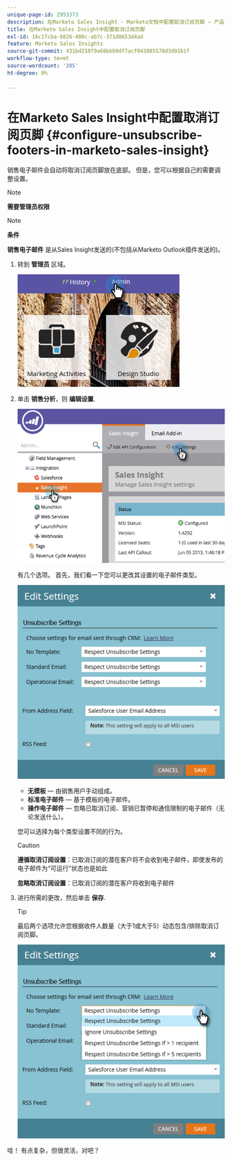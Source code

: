 ```yaml
---
unique-page-id: 2953373
description: 在Marketo Sales Insight - Marketo文档中配置取消订阅页脚 — 产品文档
title: 在Marketo Sales Insight中配置取消订阅页脚
exl-id: 16c1fcba-6826-400c-ab7c-371d8653d4ad
feature: Marketo Sales Insights
source-git-commit: 431bd258f9a68bbb9df7acf043085578d3d91b1f
workflow-type: tm+mt
source-wordcount: '205'
ht-degree: 0%

---
```


# 在Marketo Sales Insight中配置取消订阅页脚 {#configure-unsubscribe-footers-in-marketo-sales-insight}

销售电子邮件会自动将取消订阅页脚放在底部。 但是，您可以根据自己的需要调整设置。

>[!NOTE]
>
>**需要管理员权限**

>[!NOTE]
>
>**条件**
>
>**销售电子邮件** 是从Sales Insight发送的(不包括从Marketo Outlook插件发送的)。

1. 转到 **管理员** 区域。

   ![](assets/one-1.png)

1. 单击 **销售分析**，则 **编辑设置**.

   ![](assets/two-1.png)

   有几个选项。 首先，我们看一下您可以更改其设置的电子邮件类型。

   ![](assets/three-1.png)

   * **无模板**  — 由销售用户手动组成。
   * **标准电子邮件**  — 基于模板的电子邮件。
   * **操作电子邮件**  — 忽略已取消订阅、营销已暂停和通信限制的电子邮件（无论发送什么）。

   您可以选择为每个类型设置不同的行为。

   >[!CAUTION]
   >
   >**遵循取消订阅设置**：已取消订阅的潜在客户将不会收到电子邮件，即使发布的电子邮件为“可运行”状态也是如此
   >
   >**忽略取消订阅设置**：已取消订阅的潜在客户将收到电子邮件

1. 进行所需的更改，然后单击 **保存**.

   >[!TIP]
   >
   >最后两个选项允许您根据收件人数量（大于1或大于5）动态包含/排除取消订阅页脚。

   ![](assets/four-1.png)

哇！ 有点复杂，但很灵活，对吧？
